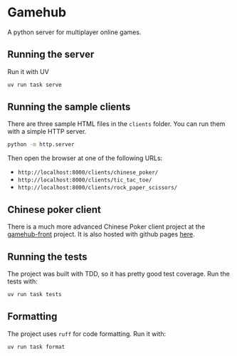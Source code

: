 # Gamehub

A python server for multiplayer online games.


## Running the server

Run it with UV

```bash
uv run task serve
```

## Running the sample clients

There are three sample HTML files in the `clients` folder. You can run them with a simple HTTP server.

```bash
python -m http.server
```

Then open the browser at one of the following URLs:

- `http://localhost:8000/clients/chinese_poker/` 
- `http://localhost:8000/clients/tic_tac_toe/`
- `http://localhost:8000/clients/rock_paper_scissors/`


## Chinese poker client

There is a much more advanced Chinese Poker client project at the [gamehub-front](https://github.com/Tomas-Tamantini/gamehub-front) project. It is also hosted with github pages [here](https://tomas-tamantini.github.io/gamehub-front/).

## Running the tests

The project was built with TDD, so it has pretty good test coverage. Run the tests with:

```bash
uv run task tests
```

## Formatting

The project uses `ruff` for code formatting. Run it with:

```bash
uv run task format
```